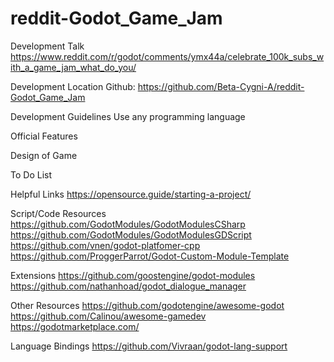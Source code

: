 # reddit-Godot_Game_Jam

Development Talk
https://www.reddit.com/r/godot/comments/ymx44a/celebrate_100k_subs_with_a_game_jam_what_do_you/ 

Development Location
Github: https://github.com/Beta-Cygni-A/reddit-Godot_Game_Jam

Development Guidelines
Use any programming language

Official Features

Design of Game

To Do List
 
Helpful Links
https://opensource.guide/starting-a-project/

Script/Code Resources
https://github.com/GodotModules/GodotModulesCSharp
https://github.com/GodotModules/GodotModulesGDScript
https://github.com/vnen/godot-platfomer-cpp
https://github.com/ProggerParrot/Godot-Custom-Module-Template

Extensions
https://github.com/goostengine/godot-modules
https://github.com/nathanhoad/godot_dialogue_manager

Other Resources
https://github.com/godotengine/awesome-godot
https://github.com/Calinou/awesome-gamedev
https://godotmarketplace.com/

Language Bindings
https://github.com/Vivraan/godot-lang-support
